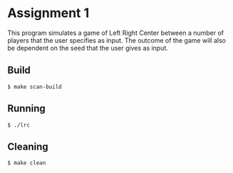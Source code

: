 # Assignment 1

This program simulates a game of Left Right Center between a number of players that the user specifies as input.
The outcome of the game will also be dependent on the seed that the user gives as input.

## Build

	$ make scan-build

## Running
	
	$ ./lrc

## Cleaning

	$ make clean
